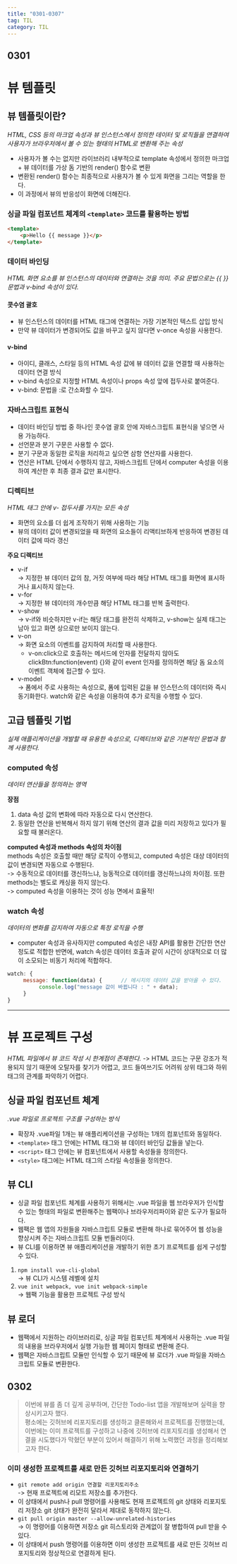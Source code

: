 ```yaml
---
title: "0301-0307"
tag: TIL
category: TIL
---
```

## 0301
# 뷰 템플릿



## 뷰 템플릿이란?
*HTML, CSS 등의 마크업 속성과 뷰 인스턴스에서 정의한 데이터 및 로직들을 연결하여 사용자가 브라우저에서 볼 수 있는 형태의 HTML로 변환해 주는 속성*

* 사용자가 볼 수는 없지만 라이브러리 내부적으로 template 속성에서 정의한 마크업 + 뷰 데이터를 가상 돔 기반의 render() 함수로 변환
* 변환된 render() 함수는 최종적으로 사용자가 볼 수 있게 화면을 그리는 역할을 한다.
* 이 과정에서 뷰의 반응성이 화면에 더해진다.

### 싱글 파일 컴포넌트 체계의 `<template>` 코드를 활용하는 방법

```html
<template>
	<p>Hello {{ message }}</p>
</template>
```

### 데이터 바인딩
*HTML 화면 요소를 뷰 인스턴스의 데이터와 연결하는 것을 의미. 주요 문법으로는 {{ }}문법과 v-bind 속성이 있다.*

#### 콧수염 괄호
* 뷰 인스턴스의 데이터를 HTML 태그에 연결하는 가장 기본적인 텍스트 삽입 방식
* 만약 뷰 데이터가 변경되어도 값을 바꾸고 싶지 않다면 v-once 속성을 사용한다.

#### v-bind
* 아이디, 클래스, 스타일 등의 HTML 속성 값에 뷰 데이터 값을 연결할 때 사용하는 데이터 연결 방식
* v-bind 속성으로 지정할 HTML 속성이나 props 속성 앞에 접두사로 붙여준다.
* v-bind: 문법을 :로 간소화할 수 있다.

### 자바스크립트 표현식
* 데이터 바인딩 방법 중 하나인 콧수염 괄호 안에 자바스크립트 표현식을 넣으면 사용 가능하다.
* 선언문과 분기 구문은 사용할 수 없다.
* 분기 구문과 동일한 로직을 처리하고 싶으면 삼항 연산자를 사용한다.
* 연산은 HTML 단에서 수행하지 않고, 자바스크립트 단에서 computer 속성을 이용하여 계산한 후 최종 결과 값만 표시한다.

### 디렉티브
*HTML 태그 안에 v- 접두사를 가지는 모든 속성*

* 화면의 요소를 더 쉽게 조작하기 위해 사용하는 기능
* 뷰의 데이터 값이 변경되었을 때 화면의 요소들이 리액티브하게 반응하여 변경된 데이터 값에 따라 갱신

**주요 디렉티브**
* v-if   
-> 지정한 뷰 데이터 값의 참, 거짓 여부에 따라 해당 HTML 태그를 화면에 표시하거나 표시하지 않는다.
* v-for  
-> 지정한 뷰 데이터의 개수만큼 해당 HTML 태그를 반복 출력한다.
* v-show  
-> v-if와 비슷하지만 v-if는 해당 태그를 완전히 삭제하고, v-show는 실제 태그는 남아 있고 화면 상으로만 보이지 않는다.
* v-on  
-> 화면 요소의 이벤트를 감지하여 처리할 때 사용한다.
	* v-on:click으로 호출하는 메서드에 인자를 전달하지 않아도 clickBtn:function(event) {}와 같이 event 인자를 정의하면 해당 돔 요소의 이벤트 객체에 접근할 수 있다.
* v-model  
-> 폼에서 주로 사용하는 속성으로, 폼에 입력된 값을 뷰 인스턴스의 데이터와 즉시 동기화한다. watch와 같은 속성을 이용하여 추가 로직을 수행할 수 있다.

## 고급 템플릿 기법
*실제 애플리케이션을 개발할 때 유용한 속성으로, 디렉티브와 같은 기본적인 문법과 함께 사용한다.*

### computed 속성
*데이터 연산들을 정의하는 영역*

**장점**  
1. data 속성 값의 변화에 따라 자동으로 다시 연산한다.
2. 동일한 연산을 반복해서 하지 않기 위해 연산의 결과 값을 미리 저장하고 있다가 필요할 때 불러온다.

**computed 속성과 methods 속성의 차이점**  
methods 속성은 호출할 때만 해당 로직이 수행되고, computed 속성은 대상 데이터의 값이 변경되면 자동으로 수행된다.  
-> 수동적으로 데이터를 갱신하느냐, 능동적으로 데이터를 갱신하느냐의 차이점. 또한 methods는 별도로 캐싱을 하지 않는다.  
-> computed 속성을 이용하는 것이 성능 면에서 효율적!

### watch 속성
*데이터의 변화를 감지하여 자동으로 특정 로직을 수행*

* computer 속성과 유사하지만 computed 속성은 내장 API를 활용한 간단한 연산 정도로 적합한 반면에, watch 속성은 데이터 호출과 같이 시간이 상대적으로 더 많이 소모되는 비동기 처리에 적합하다.

```javascript
watch: {
     message: function(data) {		// 메시지의 데이터 값을 받아올 수 있다.
          console.log("message 값이 바뀝니다 : " + data);
     }
}
```


---

 

# 뷰 프로젝트 구성
*HTML 파일에서 뷰 코드 작성 시 한계점이 존재한다.*
-> HTML 코드는 구문 강조가 적용되지 않기 때문에 오탈자를 찾기가 어렵고, 코드 들여쓰기도 어려워 상위 태그와 하위 태그의 관계를 파악하기 어렵다.

## 싱글 파일 컴포넌트 체계
*.vue 파일로 프로젝트 구조를 구성하는 방식*

* 확장자 .vue파일 1개는 뷰 애플리케이션을 구성하는 1개의 컴포넌트와 동일하다.
* `<template>` 태그 안에는 HTML 태그와 뷰 데이터 바인딩 값들을 넣는다.
* `<script>` 태그 안에는 뷰 컴포넌트에서 사용할 속성들을 정의한다.
* `<style>` 태그에는 HTML 태그의 스타일 속성들을 정의한다.

## 뷰 CLI
* 싱글 파일 컴포넌트 체계를 사용하기 위해서는 .vue 파일을 웹 브라우저가 인식할 수 있는 형태의 파일로 변환해주는 웹팩이나 브라우저리파이와 같은 도구가 필요하다.
* 웹팩은 웹 앱의 자원들을 자바스크립트 모듈로 변환해 하나로 묶어주어 웹 성능을 향상시켜 주는 자바스크립트 모듈 번들러이다.
* 뷰 CLI를 이용하면 뷰 애플리케이션을 개발하기 위한 초기 프로젝트를 쉽게 구성할 수 있다.

1. `npm install vue-cli-global`  
-> 뷰 CLI가 시스템 레벨에 설치
2. `vue init webpack, vue init webpack-simple`  
-> 웹팩 기능을 활용한 프로젝트 구성 방식

## 뷰 로더
* 웹팩에서 지원하는 라이브러리로, 싱글 파일 컴포넌트 체계에서 사용하는 .vue 파일의 내용을 브라우저에서 실행 가능한 웹 페이지 형태로 변환해 준다.
* 웹팩은 자바스크립트 모듈만 인식할 수 있기 때문에 뷰 로더가 .vue 파일을 자바스크립트 모듈로 변환한다.

## 0302
> 이번에 뷰를 좀 더 깊게 공부하며, 간단한 Todo-list 앱을 개발해보며 실력을 향상시키고자 했다.  
> 평소에는 깃허브에 리포지토리를 생성하고 클론해와서 프로젝트를 진행했는데, 이번에는 이미 프로젝트를 구성하고 나중에 깃허브에 리포지토리를 생성해서 연결을 시도했다가 막혔던 부분이 있어서 해결하기 위해 노력했던 과정을 정리해보고자 한다.

### 이미 생성한 프로젝트를 새로 만든 깃허브 리포지토리와 연결하기
* `git remote add origin 연결할 리포지토리주소`  
-> 현재 프로젝트에 리모트 저장소를 추가한다.
* 이 상태에서 push나 pull 명령어를 사용해도 현재 프로젝트의 git 상태와 리포지토리 저장소 git 상태가 완전히 달라서 제대로 동작하지 않는다.
* `git pull origin master --allow-unrelated-histories`  
-> 이 명령어를 이용하면 저장소 git 히스토리와 관계없이 잘 병합하여 pull 받을 수 있다.
* 이 상태에서 push 명령어를 이용하면 이미 생성한 프로젝트를 새로 만든 깃허브 리포지토리와 정상적으로 연결하게 된다.
